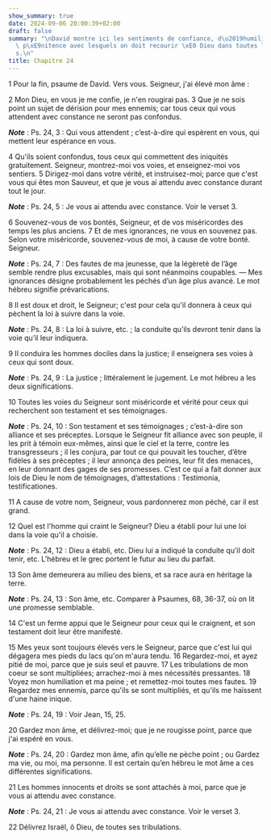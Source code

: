 ```yaml
---
show_summary: true
date: 2024-09-06 20:00:39+02:00
draft: false
summary: "\nDavid montre ici les sentiments de confiance, d\u2019humilit\xE9 et de\
  \ p\xE9nitence avec lesquels on doit recourir \xE0 Dieu dans toutes les adversit\xE9\
  s.\n"
title: Chapitre 24
---
```





1 Pour la fin, psaume de David. Vers vous. Seigneur, j'ai élevé mon âme :


2 Mon Dieu, en vous je me confie, je n'en rougirai pas. 3 Que je ne sois point un sujet de dérision pour mes ennemis; car tous ceux qui vous attendent avec constance ne seront pas confondus.

***Note*** :  Ps. 24, 3 : Qui vous attendent ; c’est-à-dire qui espèrent en vous, qui mettent leur espérance en vous.


4 Qu'ils soient confondus, tous ceux qui commettent des iniquités gratuitement. Seigneur, montrez-moi vos voies, et enseignez-moi vos sentiers. 5 Dirigez-moi dans votre vérité, et instruisez-moi; parce que c'est vous qui êtes mon Sauveur, et que je vous ai attendu avec constance durant tout le jour.

***Note*** :  Ps. 24, 5 : Je vous ai attendu avec constance. Voir le verset 3.


6 Souvenez-vous de vos bontés, Seigneur, et de vos miséricordes des temps les plus anciens. 7 Et de mes ignorances, ne vous en souvenez pas. Selon votre miséricorde, souvenez-vous de moi, à cause de votre bonté. Seigneur.

***Note*** :  Ps. 24, 7 : Des fautes de ma jeunesse, que la légèreté de l’âge semble rendre plus excusables, mais qui sont néanmoins coupables. ― Mes ignorances désigne probablement les péchés d’un âge plus avancé. Le mot hébreu signifie prévarications.

8 Il est doux et droit, le Seigneur; c'est pour cela qu'il donnera à ceux qui pèchent la loi à suivre dans la voie.

***Note*** :  Ps. 24, 8 : La loi à suivre, etc. ; la conduite qu’ils devront tenir dans la voie qu’il leur indiquera.

9 Il conduira les hommes dociles dans la justice; il enseignera ses voies à ceux qui sont doux.

***Note*** :  Ps. 24, 9 : La justice ; littéralement le jugement. Le mot hébreu a les deux significations.

10 Toutes les voies du Seigneur sont miséricorde et vérité pour ceux qui recherchent son testament et ses témoignages.

***Note*** :  Ps. 24, 10 : Son testament et ses témoignages ; c’est-à-dire son alliance et ses préceptes. Lorsque le Seigneur fit alliance avec son peuple, il les prit à témoin eux-mêmes, ainsi que le ciel et la terre, contre les transgresseurs ; il les conjura, par tout ce qui pouvait les toucher, d’être fidèles à ses préceptes ; il leur annonça des peines, leur fit des menaces, en leur donnant des gages de ses promesses. C’est ce qui a fait donner aux lois de Dieu le nom de témoignages, d’attestations : Testimonia, testificationes.

11 A cause de votre nom, Seigneur, vous pardonnerez mon péché, car il est grand.


12 Quel est l'homme qui craint le Seigneur? Dieu a établi pour lui une loi dans la voie qu'il a choisie.

***Note*** :  Ps. 24, 12 : Dieu a établi, etc. Dieu lui a indiqué la conduite qu’il doit tenir, etc. L’hébreu et le grec portent le futur au lieu du parfait.

13 Son âme demeurera au milieu des biens, et sa race aura en héritage la terre.

***Note*** :  Ps. 24, 13 : Son âme, etc. Comparer à Psaumes, 68, 36-37, où on lit une promesse semblable.

14 C'est un ferme appui que le Seigneur pour ceux qui le craignent, et son testament doit leur être manifesté.


15 Mes yeux sont toujours élevés vers le Seigneur, parce que c'est lui qui dégagera mes pieds du lacs qu'on m'aura tendu. 16 Regardez-moi, et ayez pitié de moi, parce que je suis seul et pauvre. 17 Les tribulations de mon coeur se sont multipliées; arrachez-moi à mes nécessités pressantes. 18 Voyez mon humiliation et ma peine ; et remettez-moi toutes mes fautes. 19 Regardez mes ennemis, parce qu'ils se sont multipliés, et qu'ils me haïssent d'une haine inique.

***Note*** :  Ps. 24, 19 : Voir Jean, 15, 25.

20 Gardez mon âme, et délivrez-moi; que je ne rougisse point, parce que j'ai espéré en vous.

***Note*** :  Ps. 24, 20 : Gardez mon âme, afin qu’elle ne pèche point ; ou Gardez ma vie, ou moi, ma personne. Il est certain qu’en hébreu le mot âme a ces différentes significations.

21 Les hommes innocents et droits se sont attachés à moi, parce que je vous ai attendu avec constance.

***Note*** :  Ps. 24, 21 : Je vous ai attendu avec constance. Voir le verset 3.


22 Délivrez Israël, ô Dieu, de toutes ses tribulations.

